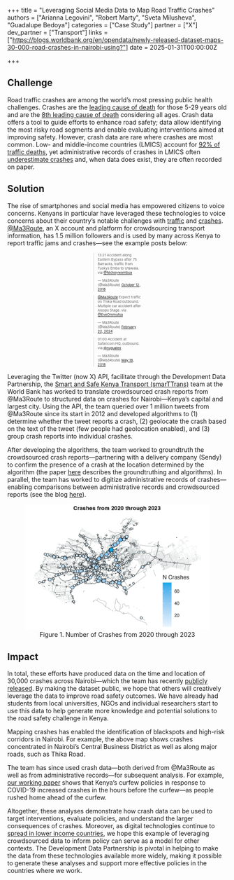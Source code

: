 +++
title = "Leveraging Social Media Data to Map Road Traffic Crashes"
authors = ["Arianna Legovini", "Robert Marty", "Sveta Milusheva", "Guadalupe Bedoya"]
categories = ["Case Study"]
partner = ["X"]
dev_partner = ["Transport"]
links = ["https://blogs.worldbank.org/en/opendata/newly-released-dataset-maps-30-000-road-crashes-in-nairobi-using?"]
date = 2025-01-31T00:00:00Z

+++


## Challenge

Road traffic crashes are among the world’s most pressing public health challenges. Crashes are the [leading cause of death](https://www.cdc.gov/transportation-safety/global/index.html?#:~:text=Each%20year%2C%201.19%20million%20people,for%20individuals%20ages%205-29) for those 5-29 years old and are the [8th leading cause of death](https://www.who.int/data/gho/data/themes/topics/topic-details/GHO/road-traffic-mortality?) considering all ages. Crash data offers a tool to guide efforts to enhance road safety; data allow identifying the most risky road segments and enable evaluating interventions aimed at improving safety. However, crash data are rare where crashes are most common. Low- and middle-income countries (LMICS) account for [92% of traffic deaths](https://blogs.worldbank.org/en/opendata/newly-released-dataset-maps-30-000-road-crashes-in-nairobi-using?), yet administrative records of crashes in LMICS often [underestimate crashes](https://www.globalroadsafetyfacility.org/driver?) and, when data does exist, they are often recorded on paper.  

## Solution

The rise of smartphones and social media has empowered citizens to voice concerns. Kenyans in particular have leveraged these technologies to voice concerns about their country’s notable challenges with [traffic](https://www.kenyans.co.ke/news/102889-nairobi-emerges-second-among-african-cities-bad-traffic?) and [crashes](https://www.afro.who.int/countries/kenya/news/kenya-launches-road-safety-initiative-reduce-crashes#:~:text=At%20the%20end%20of%20the,period%20in%20the%20year%202021.). [@Ma3Route](https://x.com/Ma3Route), an X account and platform for crowdsourcing transport information, has 1.5 million followers and is used by many across Kenya to report traffic jams and crashes—see the example posts below: 

<style>
  .twitter-tweet {
    max-width: 100px; 
    margin: 0 auto !important;
    font-size: 8px; 
  }
</style>

<blockquote class="twitter-tweet"><p lang="en" dir="ltr">
  13:21 Accident along Eastern Bypass after 75 Barracks, traffic from Tuskys Emba to Utawala. 
  via <a href="https://twitter.com/Nickeywambua?ref_src=twsrc%5Etfw">@Nickeywambua</a>
</p>&mdash; Ma3Route (@Ma3Route) 
<a href="https://twitter.com/Ma3Route/status/1050692843583492097?ref_src=twsrc%5Etfw">October 12, 2018</a></blockquote> 

<blockquote class="twitter-tweet"><p lang="en" dir="ltr">
  <a href="https://twitter.com/Ma3Route?ref_src=twsrc%5Etfw">@Ma3Route</a> 
  Expect traffic on Thika Road outbound. Multiple car accident after Alsops Stage. 
  via <a href="https://twitter.com/EveOmmutsa?ref_src=twsrc%5Etfw">@EveOmmutsa</a>
</p>&mdash; Ma3Route (@Ma3Route) 
<a href="https://twitter.com/Ma3Route/status/1760643890552488218?ref_src=twsrc%5Etfw">February 22, 2024</a></blockquote> 

<blockquote class="twitter-tweet"><p lang="en" dir="ltr">
  01:00 Accident at Safaricom HQ, outbound. 
  via <a href="https://twitter.com/rugualex?ref_src=twsrc%5Etfw">@rugualex</a>
</p>&mdash; Ma3Route (@Ma3Route) 
<a href="https://twitter.com/Ma3Route/status/997597923981561857?ref_src=twsrc%5Etfw">May 18, 2018</a></blockquote> 

<script async src="https://platform.twitter.com/widgets.js" charset="utf-8"></script>


Leveraging the Twitter (now X) API, facilitate through the Development Data Partnership, the [Smart and Safe Kenya Transport (smarTTrans)](https://documents1.worldbank.org/curated/en/723411574361015073/pdf/Smart-and-Safe-Kenya-Transport-SMARTTRANS.pdf?_gl=1*1crmlnu*_gcl_au*MTU5MzgxNTc5Mi4xNzI2NjkyNjM4) team at the World Bank has worked to translate crowdsourced crash reports from @Ma3Route to structured data on crashes for Nairobi—Kenya’s capital and largest city. Using the API, the team queried over 1 million tweets from @Ma3Route since its start in 2012 and developed algorithms to (1) determine whether the tweet reports a crash, (2) geolocate the crash based on the text of the tweet (few people had geolocation enabled), and (3) group crash reports into individual crashes.  

After developing the algorithms, the team worked to groundtruth the crowdsourced crash reports—partnering with a delivery company (Sendy) to confirm the presence of a crash at the location determined by the algorithm (the paper [here](https://journals.plos.org/plosone/article?id=10.1371%2Fjournal.pone.0244317) describes the groundtruthing and algorithms). In parallel, the team has worked to digitize administrative records of crashes—enabling comparisons between administrative records and crowdsourced reports (see the blog [here](https://blogs.worldbank.org/en/opendata/finding-missing-data-creating-actionable-information-solving-development-problems?)). 


<figure align="centre">
    <img src="leveraging-social-media-data-to-map-road-traffic-crashes_figure1.png" 
    <figcaption>
        <center>
Figure 1. Number of Crashes from 2020 through 2023 
  </center>
    </figcaption>
</figure>


## Impact

In total, these efforts have produced data on the time and location of 30,000 crashes across Nairobi—which the team has recently [publicly released](https://blogs.worldbank.org/en/opendata/newly-released-dataset-maps-30-000-road-crashes-in-nairobi-using?). By making the dataset public, we hope that others will creatively leverage the data to improve road safety outcomes. We have already had students from local universities, NGOs and individual researchers start to use this data to help generate more knowledge and potential solutions to the road safety challenge in Kenya.  

Mapping crashes has enabled the identification of blackspots and high-risk corridors in Nairobi. For example, the above map shows crashes concentrated in Nairobi’s Central Business District as well as along major roads, such as Thika Road.  

The team has since used crash data—both derived from @Ma3Route as well as from administrative records—for subsequent analysis. For example, [our working paper](https://openknowledge.worldbank.org/server/api/core/bitstreams/161cbc25-33ec-4369-8717-f5298ac952ff/content?) shows that Kenya’s curfew policies in response to COVID-19 increased crashes in the hours before the curfew—as people rushed home ahead of the curfew. 

Altogether, these analyses demonstrate how crash data can be used to target interventions, evaluate policies, and understand the larger consequences of crashes. Moreover, as digital technologies continue to [spread in lower income countries](https://www.worldbank.org/en/results/2024/01/18/digital-transformation-drives-development-in-afe-afw-africa?#:~:text=Over%20160%20million%20Africans%20gained,payment%20between%202014%20and%202021.), we hope this example of leveraging crowdsourced data to inform policy can serve as a model for other contexts. The Development Data Partnership is pivotal in helping to make the data from these technologies available more widely, making it possible to generate these analyses and support more effective policies in the countries where we work.
